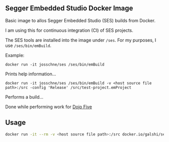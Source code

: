 ## Segger Embedded Studio Docker Image

Basic image to allos Segger Embedded Studio (SES) builds from Docker.

I am using this for continuous integration (CI) of SES projects.

The SES tools are installed into the image under `/ses`. For my purposes, I use `/ses/bin/emBuild`.

Example:

```docker run -it josschne/ses /ses/bin/emBuild```

Prints help information...


```docker run -it josschne/ses /ses/bin/emBuild -v <host source file path>:/src -config 'Release' /src/test-project.emProject```

Performs a build...

Done while performing work for [Dojo Five](https://dojofive.com)


## Usage

```bash
docker run -it --rm -v <host source file path>:/src docker.io/galshi/ses:segger_6.22a_sdk_15.3.0_mesh_sdk_4.2.0 /ses/bin/emBuild -D MESH_SDK=/mesh_sdk -D NRF_SDK=/sdk -config \"Release\" /src/test-project.emProject
```